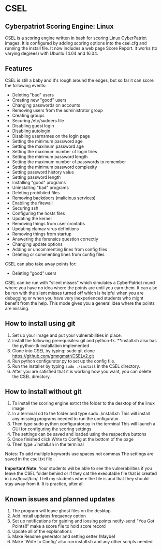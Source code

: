 # CSEL
## Cyberpatriot Scoring Engine: Linux

CSEL is a scoring engine written in bash for scoring Linux CyberPatriot images. It is configured by adding scoring options into the csel.cfg and running the install file. It now includes a web page Score Report. It works (to varying degrees) with Ubuntu 14.04 and 16.04.

## Features
CSEL is still a baby and it's rough around the edges, but so far it can score the following events:
- Deleting "bad" users
- Creating new "good" users
- Changing passwords on accounts
- Removing users from the administrator group
- Creating groups
- Securing /etc/sudoers file
- Disabling guest login
- Disabling autologin
- Disabling usernames on the login page
- Setting the minimum password age
- Setting the maximum password age
- Setting the maximum number of login tries
- Setting the minimum password length
- Setting the maximum number of passwords to remember
- Setting the minimum password complexity
- Setting password history value
- Setting password length
- Installing "good" programs
- Uninstalling "bad" programs
- Deleting prohibited files
- Removing backdoors (malicious services)
- Enabling the firewall
- Securing ssh
- Configuring the hosts files
- Updating the kernel
- Removing things from user crontabs
- Updating clamav virus definitions 
- Removing things from startup
- Answering the forensics question correctly
- Changing update options
- Adding or uncommenting lines from config files
- Deleting or commenting lines from config files

CSEL can also take away points for:
- Deleting "good" users

CSEL can be run with "silent misses" which simulates a CyberPatriot round where you have no idea where the points are until you earn them. It can also be run with the silent misses turned off which is helpful when you are debugging or when you have very inexperienced students who might benefit from the help. This mode gives you a general idea where the points are missing.

## How to install using git
1. Set up your image and put your vulnerabilities in place.
2. Install the following prerequisites: git and python-tk.  **install.sh also has the python-tk installation implemented
3. Clone into CSEL by typing: sudo git clone https://github.com/gmngmstr/CSELv2.git
4. Run python configurator.py to set up the config file. 
5. Run the installer by typing `sudo ./install` in the CSEL directory.
6. After you are satisfied that it is working how you want, you can delete the CSEL directory.

## How to install without git
1) To install the scoring engine extrct the folder to the desktop of the linux image
2) In a terminal cd to the folder and type sudo ./install.sh
	This will install any missing programs needed to run the configurator
3) Then type sudo python configurator.py in the terminal
	This will launch a GUI for configuring the scoring settings
4) The settings can be saved and loaded using the respective buttons
5) Once finished click Write to Config at the bottom of the page
6) Then type ./install.sh in the terminal

Notes:
To add multiple keywords use spaces not commas
The settings are saved in the csel.txt file

**Important Note**: Your students _will_ be able to see the vulnerabilities if you leave the CSEL folder behind or if they cat the executable file that is created in /usr/local/bin/. I tell my students where the file is and that they should stay away from it. It is practice, after all.

## Known issues and planned updates
1. The program will leave ghost files on the desktop
2. Add install updates frequency option
3. Set up notifications for gaining and loosing points
	notify-send "You Got Points!!"
	make a score file to hold score record
4. Update all of the explanations
5. Make Readme generator and setting setter (Maybe)
6. Make 'Write to Config' also run install.sh and any other scripts needed
